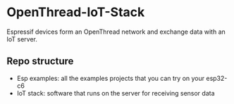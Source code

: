 # OpenThread-IoT-Stack
 Espressif devices form an OpenThread network  and exchange data with an IoT server.
## Repo structure
- Esp examples: all the examples projects that you can try on your esp32-c6
- IoT stack: software that runs on the server for receiving sensor data
